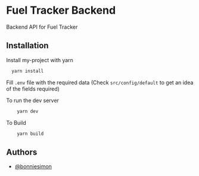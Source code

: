 
# Fuel Tracker Backend

Backend API for Fuel Tracker




## Installation

Install my-project with yarn

```bash
  yarn install
```

Fill `.env` file with the required data (Check `src/config/default` to get an idea of the fields required)

To run the dev server
```bash
    yarn dev
```

To Build
```bash
    yarn build
```
    

## Authors

- [@bonniesimon](https://www.github.com/bonniesimon)